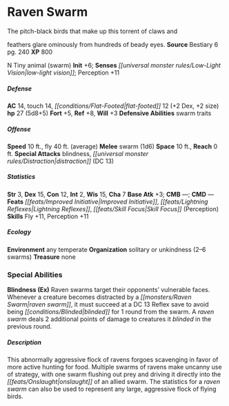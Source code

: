 ﻿---
cssclass: [monsters]
title1: Raven Swarm
desc_short: The pitch-black birds that make up this torrent of claws andfeathers glare
  ominously from hundreds of beady eyes.
title2: Raven Swarm
CR: 3
sources:
- name: Bestiary 6
  page: 240
  link: http://paizo.com/products/btpy9oge?Pathfinder-Roleplaying-Game-Bestiary-6-Hardcover
XP: 800
alignment: N
size: Tiny
type: animal
subtypes:
- swarm
initiative:
  bonus: 6
senses:
  low-light vision: true
AC:
  AC: 14
  touch: 14
  flat_footed: 12
  components:
    dex: 2
    size: 2
HP:
  HP: 27
  long: 5d8+5
saves:
  fort: 5
  ref: 8
  will: 3
defensive_abilities:
- swarm traits
speeds:
  base: 10
  fly: 40
  fly_maneuverability: average
attacks:
  melee:
  - - text: swarm (1d6)
      entries:
      - - damage: 1d6
      attack: swarm
  special:
  - blindness
  - distraction (DC 13)
space: 10
reach: 0
ability_scores:
  STR: 3
  DEX: 15
  CON: 12
  INT: 2
  WIS: 15
  CHA: 7
BAB: 3
CMB:
CMD:
feats:
- name: Improved Initiative
- name: Lightning Reflexes
- name: Skill Focus (Perception)
skills:
  Fly: 11
  Perception: 11
ecology:
  environment: any temperate
  organization: solitary or unkindness (2-6 swarms)
  treasure_type: none
special_abilities:
  Blindness (Ex): Raven swarms target their opponents' vulnerable faces. Whenever
    a creature becomes distracted by a raven swarm, it must succeed at a DC 13 Reflex
    save to avoid being blinded for 1 round from the swarm. A raven swarm deals 2
    additional points of damage to creatures it blinded in the previous round.
desc_long: This abnormally aggressive flock of ravens forgoes scavenging in favor
  of more active hunting for food. Multiple swarms of ravens make uncanny use of strategy,
  with one swarm flushing out prey and driving it directly into the onslaught of an
  allied swarm. The statistics for a raven swarm can also be used to represent any
  large, aggressive flock of flying birds.

---

# Raven Swarm
The pitch-black birds that make up this torrent of claws and

feathers glare ominously from hundreds of beady eyes.
**Source** Bestiary 6 pg. 240
**XP** 800

N Tiny animal (swarm)
**Init** +6; **Senses** _[[universal monster rules/Low-Light Vision|low-light vision]]_; Perception +11

##### Defense

**AC** 14, touch 14, _[[conditions/Flat-Footed|flat-footed]]_ 12 (+2 Dex, +2 size)
**hp** 27 (5d8+5)
**Fort** +5, **Ref** +8, **Will** +3
**Defensive Abilities** swarm traits

##### Offense
**Speed** 10 ft., fly 40 ft. (average)
**Melee** swarm (1d6)
**Space** 10 ft., **Reach** 0 ft.
**Special Attacks** blindness, _[[universal monster rules/Distraction|distraction]]_ (DC 13)

##### Statistics
**Str** 3, **Dex** 15, **Con** 12, **Int** 2, **Wis** 15, **Cha** 7
**Base Atk** +3; **CMB** —; **CMD** —
**Feats** _[[feats/Improved Initiative|Improved Initiative]]_, _[[feats/Lightning Reflexes|Lightning Reflexes]]_, _[[feats/Skill Focus|Skill Focus]]_ (Perception)
**Skills** Fly +11, Perception +11

##### Ecology

**Environment** any temperate
**Organization** solitary or unkindness (2–6 swarms)
**Treasure** none

### Special Abilities

**Blindness (Ex)** Raven swarms target their opponents’ vulnerable faces. Whenever a creature becomes distracted by a _[[monsters/Raven Swarm|raven swarm]]_, it must succeed at a DC 13 Reflex save to avoid being _[[conditions/Blinded|blinded]]_ for 1 round from the swarm. A _raven swarm_ deals 2 additional points of damage to creatures it _blinded_ in the previous round.

##### Description

This abnormally aggressive flock of ravens forgoes scavenging in favor of more active hunting for food. Multiple swarms of ravens make uncanny use of strategy, with one swarm flushing out prey and driving it directly into the _[[feats/Onslaught|onslaught]]_ of an allied swarm. The statistics for a _raven swarm_ can also be used to represent any large, aggressive flock of flying birds.